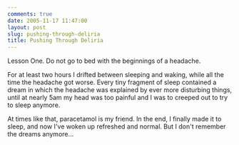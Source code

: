 ```yaml
---
comments: true
date: 2005-11-17 11:47:00
layout: post
slug: pushing-through-deliria
title: Pushing Through Deliria
---
```


Lesson One.  Do not go to bed with the beginnings of a headache.  

For at least two hours I drifted between sleeping and waking, while all the time the headache got worse.  Every tiny fragment of sleep contained a dream in which the headache was explained by ever more disturbing things, until at nearly 5am my head was too painful and I was to creeped out to try to sleep anymore.  

At times like that, paracetamol is my friend.  In the end, I finally made it to sleep, and now I've woken up refreshed and normal.  But I don't remember the dreams anymore...
